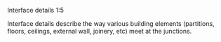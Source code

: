 <span class="transform-to-uppercase">Interface details <span class="highlight-red">1:5</span></span>

Interface details describe the way various building elements (partitions, floors, ceilings, external wall, joinery, etc) meet at the junctions.